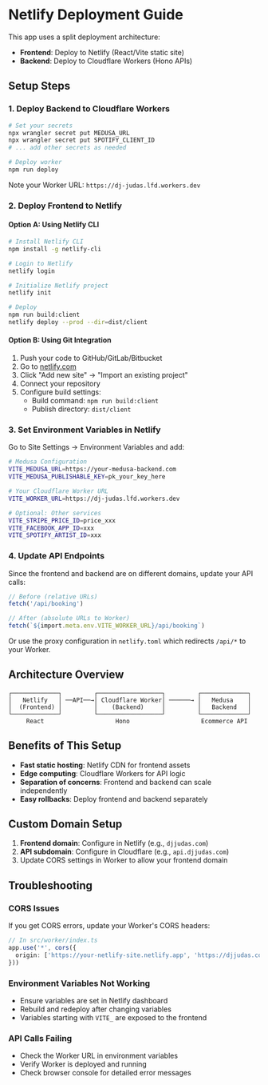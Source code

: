 # Netlify Deployment Guide

This app uses a split deployment architecture:
- **Frontend**: Deploy to Netlify (React/Vite static site)
- **Backend**: Deploy to Cloudflare Workers (Hono APIs)

## Setup Steps

### 1. Deploy Backend to Cloudflare Workers

```bash
# Set your secrets
npx wrangler secret put MEDUSA_URL
npx wrangler secret put SPOTIFY_CLIENT_ID
# ... add other secrets as needed

# Deploy worker
npm run deploy
```

Note your Worker URL: `https://dj-judas.lfd.workers.dev`

### 2. Deploy Frontend to Netlify

#### Option A: Using Netlify CLI

```bash
# Install Netlify CLI
npm install -g netlify-cli

# Login to Netlify
netlify login

# Initialize Netlify project
netlify init

# Deploy
npm run build:client
netlify deploy --prod --dir=dist/client
```

#### Option B: Using Git Integration

1. Push your code to GitHub/GitLab/Bitbucket
2. Go to [netlify.com](https://netlify.com)
3. Click "Add new site" → "Import an existing project"
4. Connect your repository
5. Configure build settings:
   - Build command: `npm run build:client`
   - Publish directory: `dist/client`

### 3. Set Environment Variables in Netlify

Go to Site Settings → Environment Variables and add:

```bash
# Medusa Configuration
VITE_MEDUSA_URL=https://your-medusa-backend.com
VITE_MEDUSA_PUBLISHABLE_KEY=pk_your_key_here

# Your Cloudflare Worker URL
VITE_WORKER_URL=https://dj-judas.lfd.workers.dev

# Optional: Other services
VITE_STRIPE_PRICE_ID=price_xxx
VITE_FACEBOOK_APP_ID=xxx
VITE_SPOTIFY_ARTIST_ID=xxx
```

### 4. Update API Endpoints

Since the frontend and backend are on different domains, update your API calls:

```typescript
// Before (relative URLs)
fetch('/api/booking')

// After (absolute URLs to Worker)
fetch(`${import.meta.env.VITE_WORKER_URL}/api/booking`)
```

Or use the proxy configuration in `netlify.toml` which redirects `/api/*` to your Worker.

## Architecture Overview

```
┌─────────────┐         ┌──────────────────┐         ┌─────────────┐
│   Netlify   │ ──API──→│ Cloudflare Worker│ ──────→ │   Medusa    │
│  (Frontend) │         │    (Backend)     │         │   Backend   │
└─────────────┘         └──────────────────┘         └─────────────┘
     React                    Hono                    Ecommerce API
```

## Benefits of This Setup

- **Fast static hosting**: Netlify CDN for frontend assets
- **Edge computing**: Cloudflare Workers for API logic
- **Separation of concerns**: Frontend and backend can scale independently
- **Easy rollbacks**: Deploy frontend and backend separately

## Custom Domain Setup

1. **Frontend domain**: Configure in Netlify (e.g., `djjudas.com`)
2. **API subdomain**: Configure in Cloudflare (e.g., `api.djjudas.com`)
3. Update CORS settings in Worker to allow your frontend domain

## Troubleshooting

### CORS Issues
If you get CORS errors, update your Worker's CORS headers:

```typescript
// In src/worker/index.ts
app.use('*', cors({
  origin: ['https://your-netlify-site.netlify.app', 'https://djjudas.com']
}))
```

### Environment Variables Not Working
- Ensure variables are set in Netlify dashboard
- Rebuild and redeploy after changing variables
- Variables starting with `VITE_` are exposed to the frontend

### API Calls Failing
- Check the Worker URL in environment variables
- Verify Worker is deployed and running
- Check browser console for detailed error messages